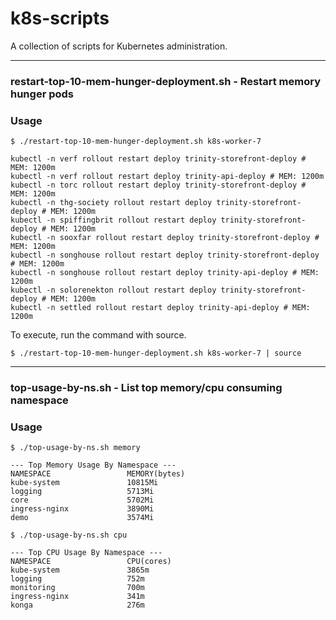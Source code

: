 # k8s-scripts
A collection of scripts for Kubernetes administration.

---
### restart-top-10-mem-hunger-deployment.sh - Restart memory hunger pods

### Usage
```
$ ./restart-top-10-mem-hunger-deployment.sh k8s-worker-7
```
```
kubectl -n verf rollout restart deploy trinity-storefront-deploy # MEM: 1200m
kubectl -n verf rollout restart deploy trinity-api-deploy # MEM: 1200m
kubectl -n torc rollout restart deploy trinity-storefront-deploy # MEM: 1200m
kubectl -n thg-society rollout restart deploy trinity-storefront-deploy # MEM: 1200m
kubectl -n spiffingbrit rollout restart deploy trinity-storefront-deploy # MEM: 1200m
kubectl -n sooxfar rollout restart deploy trinity-storefront-deploy # MEM: 1200m
kubectl -n songhouse rollout restart deploy trinity-storefront-deploy # MEM: 1200m
kubectl -n songhouse rollout restart deploy trinity-api-deploy # MEM: 1200m
kubectl -n solorenekton rollout restart deploy trinity-storefront-deploy # MEM: 1200m
kubectl -n settled rollout restart deploy trinity-api-deploy # MEM: 1200m
```

To execute, run the command with source.
```
$ ./restart-top-10-mem-hunger-deployment.sh k8s-worker-7 | source
```

---
### top-usage-by-ns.sh - List top memory/cpu consuming namespace

### Usage
```
$ ./top-usage-by-ns.sh memory
```
```
--- Top Memory Usage By Namespace ---
NAMESPACE                 MEMORY(bytes)
kube-system               10815Mi
logging                   5713Mi
core                      5702Mi
ingress-nginx             3890Mi
demo                      3574Mi
```

```
$ ./top-usage-by-ns.sh cpu
```
```
--- Top CPU Usage By Namespace ---
NAMESPACE                 CPU(cores)
kube-system               3865m
logging                   752m
monitoring                700m
ingress-nginx             341m
konga                     276m
```
